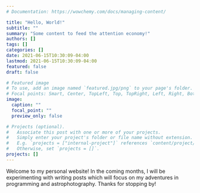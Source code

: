 ```yaml
---
# Documentation: https://wowchemy.com/docs/managing-content/

title: "Hello, World!"
subtitle: ""
summary: "Some content to feed the attention economy!"
authors: []
tags: []
categories: []
date: 2021-06-15T10:30:09-04:00
lastmod: 2021-06-15T10:30:09-04:00
featured: false
draft: false

# Featured image
# To use, add an image named `featured.jpg/png` to your page's folder.
# Focal points: Smart, Center, TopLeft, Top, TopRight, Left, Right, BottomLeft, Bottom, BottomRight.
image:
  caption: ""
  focal_point: ""
  preview_only: false

# Projects (optional).
#   Associate this post with one or more of your projects.
#   Simply enter your project's folder or file name without extension.
#   E.g. `projects = ["internal-project"]` references `content/project/deep-learning/index.md`.
#   Otherwise, set `projects = []`.
projects: []
---
```


Welcome to my personal website! In the coming months, I will be experimenting with writing posts which will focus on my adventures in programming and astrophotography. Thanks for stopping by!
